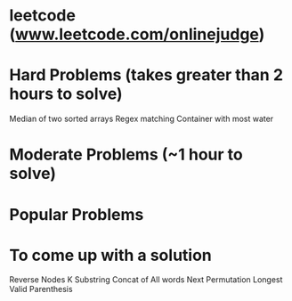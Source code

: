 leetcode (www.leetcode.com/onlinejudge)
========

Hard Problems (takes greater than 2 hours to solve)
=============
Median of two sorted arrays
Regex matching
Container with most water


Moderate Problems (~1 hour to solve)
=================



Popular Problems
================


To come up with a solution
================
Reverse Nodes K
Substring Concat of All words
Next Permutation
Longest Valid Parenthesis

